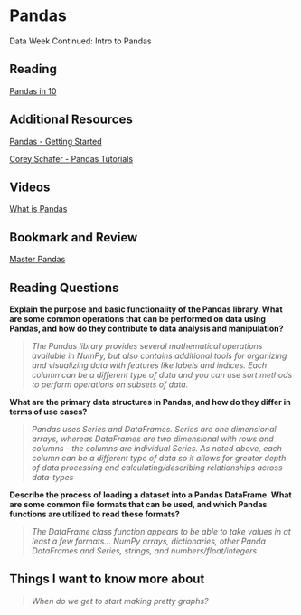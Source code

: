 # Pandas

Data Week Continued: Intro to Pandas

## Reading

[Pandas in 10](https://pandas.pydata.org/pandas-docs/stable/user_guide/10min.html)

## Additional Resources

[Pandas - Getting Started](https://pandas.pydata.org/pandas-docs/stable/getting_started/intro_tutorials/index.html)

[Corey Schafer - Pandas Tutorials](https://www.youtube.com/playlist?list=PL-osiE80TeTsWmV9i9c58mdDCSskIFdDS)

## Videos

[What is Pandas](https://www.youtube.com/watch?v=dcqPhpY7tWk&t=391s)

## Bookmark and Review

[Master Pandas](https://towardsdatascience.com/be-a-more-efficient-data-scientist-today-master-pandas-with-this-guide-ea362d27386)

## Reading Questions

**Explain the purpose and basic functionality of the Pandas library. What are some common operations that can be performed on data using Pandas, and how do they contribute to data analysis and manipulation?**

>*The Pandas library provides several mathematical operations available in NumPy, but also contains additional tools for organizing and visualizing data with features like labels and indices. Each column can be a different type of data and you can use sort methods to perform operations on subsets of data.*

**What are the primary data structures in Pandas, and how do they differ in terms of use cases?**

>*Pandas uses Series and DataFrames. Series are one dimensional arrays, whereas DataFrames are two dimensional with rows and columns - the columns are individual Series. As noted above, each column can be a different type of data so it allows for greater depth of data processing and calculating/describing relationships across data-types*

**Describe the process of loading a dataset into a Pandas DataFrame. What are some common file formats that can be used, and which Pandas functions are utilized to read these formats?**

>*The DataFrame class function appears to be able to take values in at least a few formats... NumPy arrays, dictionaries, other Panda DataFrames and Series, strings, and numbers/float/integers*

## Things I want to know more about

>*When do we get to start making pretty graphs?*

